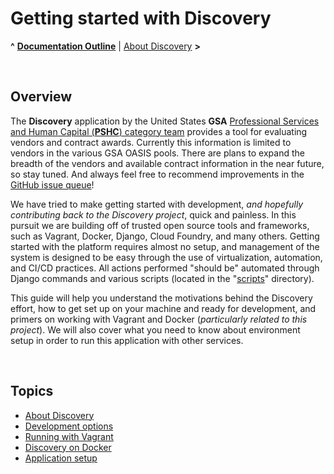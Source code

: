 
# Getting started with Discovery

**^** **[Documentation Outline](../readme.md)** | [About Discovery](about.md) **>**

<br/>

## Overview

The **Discovery** application by the United States **GSA** [Professional Services and Human Capital (**PSHC**) category team](https://www.gsa.gov/about-us/organization/federal-acquisition-service/-office-of-professional-services-and-human-capital-categories-pshc) provides a tool for evaluating vendors and contract awards.  Currently this information is limited to vendors in the various GSA OASIS pools.  There are plans to expand the breadth of the vendors and available contract information in the near future, so stay tuned.  And always feel free to recommend improvements in the [GitHub issue queue](https://github.com/PSHCDevOps/discovery/issues)!

We have tried to make getting started with development, _and hopefully contributing back to the Discovery project_, quick and painless.  In this pursuit we are building off of trusted open source tools and frameworks, such as Vagrant, Docker, Django, Cloud Foundry, and many others.  Getting started with the platform requires almost no setup, and management of the system is designed to be easy through the use of virtualization, automation, and CI/CD practices.  All actions performed "should be" automated through Django commands and various scripts (located in the "[scripts](https://github.com/PSHCDevOps/discovery/tree/master/scripts)" directory).

This guide will help you understand the motivations behind the Discovery effort, how to get set up on your machine and ready for development, and primers on working with Vagrant and Docker (_particularly related to this project_).  We will also cover what you need to know about environment setup in order to run this application with other services.

<br/>

## Topics

* [About Discovery](about.md)
* [Development options](development.md)
* [Running with Vagrant](vagrant.md)
* [Discovery on Docker](docker.md)
* [Application setup](setup.md)

<br/>
